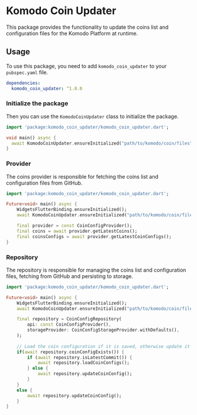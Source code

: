 # Komodo Coin Updater

This package provides the functionality to update the coins list and configuration files for the Komodo Platform at runtime.
## Usage

To use this package, you need to add `komodo_coin_updater` to your `pubspec.yaml` file.

```yaml
dependencies:
  komodo_coin_updater: ^1.0.0
```

### Initialize the package

Then you can use the `KomodoCoinUpdater` class to initialize the package.

```dart
import 'package:komodo_coin_updater/komodo_coin_updater.dart';

void main() async {
  await KomodoCoinUpdater.ensureInitialized("path/to/komodo/coin/files");
}
```

### Provider

The coins provider is responsible for fetching the coins list and configuration files from GitHub.

```dart
import 'package:komodo_coin_updater/komodo_coin_updater.dart';

Future<void> main() async {
    WidgetsFlutterBinding.ensureInitialized();
    await KomodoCoinUpdater.ensureInitialized("path/to/komodo/coin/files");

    final provider = const CoinConfigProvider();
    final coins = await provider.getLatestCoins();
    final coinsConfigs = await provider.getLatestCoinConfigs();
}
```

### Repository

The repository is responsible for managing the coins list and configuration files, fetching from GitHub and persisting to storage.

```dart
import 'package:komodo_coin_updater/komodo_coin_updater.dart';

Future<void> main() async {
    WidgetsFlutterBinding.ensureInitialized();
    await KomodoCoinUpdater.ensureInitialized("path/to/komodo/coin/files");

    final repository = CoinConfigRepository(
        api: const CoinConfigProvider(),
        storageProvider: CoinConfigStorageProvider.withDefaults(),
    ); 
    
    // Load the coin configuration if it is saved, otherwise update it 
    if(await repository.coinConfigExists()) {
        if (await repository.isLatestCommit()) {
            await repository.loadCoinConfigs();
        } else {
            await repository.updateCoinConfig();
        }
    }
    else {
        await repository.updateCoinConfig();
    }
}
```
